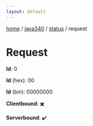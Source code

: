 ```yaml
---
layout: default
---
```


[home](/)  /  [java340](/protocol/java340)  /  [status](/protocol/java340/status)  /  request

# Request

**Id**: 0

**Id** (hex): 00

**Id** (bin): 00000000

**Clientbound**: ✖️

**Serverbound**: ✔️
